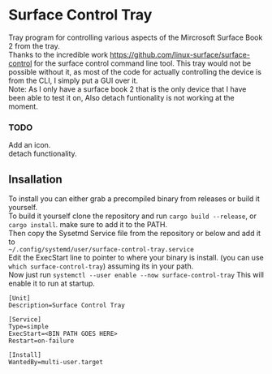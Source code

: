 # Surface Control Tray

Tray program for controlling various aspects of the Mircrosoft Surface Book 2 from the tray.  
Thanks to the incredible work https://github.com/linux-surface/surface-control for the surface control command line tool. This tray would not be possible without it, as most of the code for actually controlling the device is from the CLI, I simply put a GUI over it.  
Note: As I only have a surface book 2 that is the only device that I have been able to test it on, Also detach funtionality is not working at the moment.

### TODO
Add an icon.  
detach functionality.  

## Insallation 
To install you can either grab a precompiled binary from releases or build it yourself.  
To build it yourself clone the repository and run `cargo build --release`, or `cargo install`. make sure to add it to the PATH.  
Then copy the Sysetmd Service file from the repository or below and add it to  
`~/.config/systemd/user/surface-control-tray.service`  
Edit the ExecStart line to pointer to where your binary is install. (you can use `which surface-control-tray`) assuming its in your path.  
Now just run `systemctl --user enable --now surface-control-tray` This will enable it to run at startup.

```
[Unit]
Description=Surface Control Tray

[Service]
Type=simple
ExecStart=<BIN PATH GOES HERE>
Restart=on-failure

[Install]
WantedBy=multi-user.target
```
